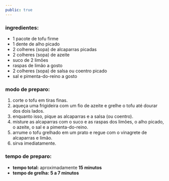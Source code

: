 ```yaml
---
public: true
---
```


### ingredientes:

- 1 pacote de tofu firme
- 1 dente de alho picado
- 2 colheres (sopa) de alcaparras picadas
- 2 colheres (sopa) de azeite
- suco de 2 limões
- raspas de limão a gosto
- 2 colheres (sopa) de salsa ou coentro picado
- sal e pimenta-do-reino a gosto

### modo de preparo:

1. corte o tofu em tiras finas.
2. aqueça uma frigideira com um fio de azeite e grelhe o tofu até dourar dos dois lados.
3. enquanto isso, pique as alcaparras e a salsa (ou coentro).
4. misture as alcaparras com o suco e as raspas dos limões, o alho picado, o azeite, o sal e a pimenta-do-reino.
5. arrume o tofu grelhado em um prato e regue com o vinagrete de alcaparras e limão.
6. sirva imediatamente.

### tempo de preparo:

- **tempo total:** aproximadamente **15 minutos**
- **tempo de grelha:** **5 a 7 minutos**
